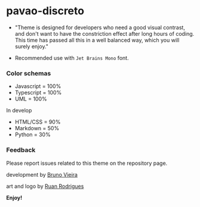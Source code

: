 # pavao-discreto

* "Theme is designed for developers who need a good visual contrast, and don't want to have the constriction effect after long hours of coding. This time has passed all this in a well balanced way, which you will surely enjoy."

* Recommended use with `Jet Brains Mono` font.


### Color schemas
- Javascript = 100%
- Typescript = 100%
- UML = 100%

In develop
- HTML/CSS = 90%
- Markdown = 50%
- Python = 30%
  

### Feedback
Please report issues related to this theme on the repository page.


development by [Bruno Vieira](mailto:vieira.es@gmail.com)


art and logo by [Ruan Rodrigues](mailto:ru.1170@hotmail.com)



**Enjoy!**
